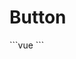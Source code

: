 # Button

<script setup>
import HelloWorld from "../../../src/components/HelloWorld.vue";
import TsxComp from "../../../src/components/TsxComp";
</script>

<HelloWorld />
<TsxComp />
```vue
<template>
    <HelloWorld />
</template>
```
